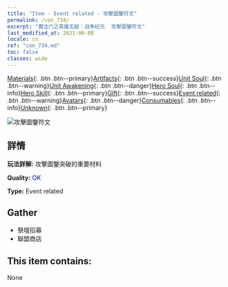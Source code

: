 ```yaml
---
title: "Item - Event related - 攻擊圖鑒符文"
permalink: /con_734/
excerpt: "魔法门之英雄无敌：战争纪元  攻擊圖鑒符文"
last_modified_at: 2021-06-08
locale: cn
ref: "con_734.md"
toc: false
classes: wide
---
```

 [Materials](/ItemsCN/){: .btn .btn--primary}[Artifacts](/ItemsCN/Artifacts/){: .btn .btn--success}[Unit Soul](/ItemsCN/UnitSoul/){: .btn .btn--warning}[Unit Awakening](/ItemsCN/UnitAwakening/){: .btn .btn--danger}[Hero Soul](/ItemsCN/HeroSoul/){: .btn .btn--info}[Hero Skill](/ItemsCN/HeroSkill/){: .btn .btn--primary}[Gift](/ItemsCN/Gift/){: .btn .btn--success}[Event related](/ItemsCN/Events/){: .btn .btn--warning}[Avatars](/ItemsCN/Avatars/){: .btn .btn--danger}[Consumables](/ItemsCN/Consumables/){: .btn .btn--info}[Unknown](/ItemsCN/Unknown/){: .btn .btn--primary}

 ![攻擊圖鑒符文](/images/t/i_tool_tujian1.png)

## 詳情
 **玩法詳解:** 攻擊圖鑒突破的重要材料

 **Quality:** <span style="color: #0000CD">OK</span>

 **Type:** Event related

## Gather

*    祭壇招募 
*    聯盟商店 

## This item contains:

  None

